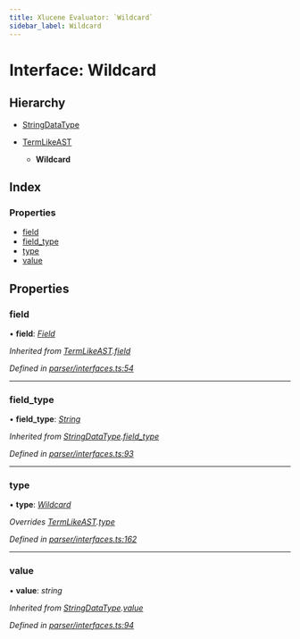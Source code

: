 ```yaml
---
title: Xlucene Evaluator: `Wildcard`
sidebar_label: Wildcard
---
```


# Interface: Wildcard

## Hierarchy

* [StringDataType](stringdatatype.md)

* [TermLikeAST](termlikeast.md)

  * **Wildcard**

## Index

### Properties

* [field](wildcard.md#field)
* [field_type](wildcard.md#field_type)
* [type](wildcard.md#type)
* [value](wildcard.md#value)

## Properties

###  field

• **field**: *[Field](../overview.md#field)*

*Inherited from [TermLikeAST](termlikeast.md).[field](termlikeast.md#field)*

*Defined in [parser/interfaces.ts:54](https://github.com/terascope/teraslice/blob/0ae31df4/packages/xlucene-evaluator/src/parser/interfaces.ts#L54)*

___

###  field_type

• **field_type**: *[String](../enums/fieldtype.md#string)*

*Inherited from [StringDataType](stringdatatype.md).[field_type](stringdatatype.md#field_type)*

*Defined in [parser/interfaces.ts:93](https://github.com/terascope/teraslice/blob/0ae31df4/packages/xlucene-evaluator/src/parser/interfaces.ts#L93)*

___

###  type

• **type**: *[Wildcard](../enums/asttype.md#wildcard)*

*Overrides [TermLikeAST](termlikeast.md).[type](termlikeast.md#type)*

*Defined in [parser/interfaces.ts:162](https://github.com/terascope/teraslice/blob/0ae31df4/packages/xlucene-evaluator/src/parser/interfaces.ts#L162)*

___

###  value

• **value**: *string*

*Inherited from [StringDataType](stringdatatype.md).[value](stringdatatype.md#value)*

*Defined in [parser/interfaces.ts:94](https://github.com/terascope/teraslice/blob/0ae31df4/packages/xlucene-evaluator/src/parser/interfaces.ts#L94)*

